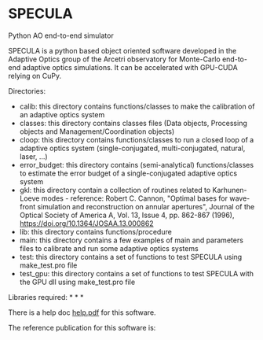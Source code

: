 # SPECULA
Python AO end-to-end simulator

SPECULA is a python based object oriented software developed
in the Adaptive Optics group of the Arcetri observatory for Monte-Carlo end-to-end adaptive optics simulations.
It can be accelerated with GPU-CUDA relying on CuPy.

Directories:
* calib: this directory contains functions/classes to make the calibration of an adaptive optics system
* classes: this directory contains classes files (Data objects, Processing objects and Management/Coordination objects)
* cloop: this directory contains functions/classes to run a closed loop of a adaptive optics system (single-conjugated, multi-conjugated, natural, laser, ...)
* error_budget: this directory contains (semi-analytical) functions/classes to estimate the error budget of a single-conjugated adaptive optics system
* gkl: this directory contain a collection of routines related to Karhunen-Loeve modes - reference: Robert C. Cannon, "Optimal bases for wave-front simulation and
reconstruction on annular apertures", Journal of the Optical Society of America A, Vol. 13, Issue 4, pp. 862-867 (1996), https://doi.org/10.1364/JOSAA.13.000862
* lib: this directory contains functions/procedure
* main: this directory contains a few examples of main and parameters files to calibrate and run some adaptive optics systems
* test: this directory contains a set of functions to test SPECULA using make_test.pro file
* test_gpu: this directory contains a set of functions to test SPECULA with the GPU dll using make_test.pro file

Libraries required:
* 
* 
* 

There is a help doc [help.pdf](help.pdf) for this software.

The reference publication for this software is:








